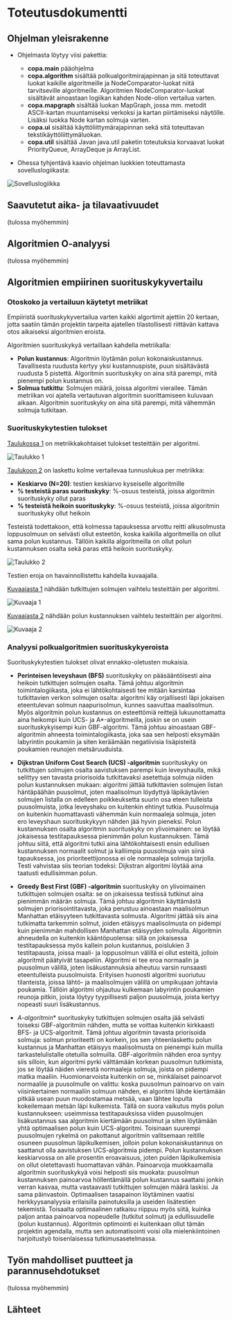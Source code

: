 # Toteutusdokumentti

## Ohjelman yleisrakenne

* Ohjelmasta löytyy viisi pakettia:
    * **copa.main** pääohjelma
    * **copa.algorithm** sisältää polkualgoritmirajapinnan ja sitä toteuttavat luokat kaikille algoritmeille ja NodeComparator-luokat niitä tarvitseville algoritmeille. Algoritmien NodeComparator-luokat sisältävät ainoastaan logiikan kahden Node-olion vertailua varten. 
    * **copa.mapgraph** sisältää luokan MapGraph, jossa mm. metodit ASCII-kartan muuntamiseksi verkoksi ja kartan piirtämiseksi näytölle. Lisäksi luokka Node kartan solmuja varten.
    * **copa.ui** sisältää käyttöliittymärajapinnan sekä sitä toteuttavan tekstikäyttöliittymäluokan. 
    * **copa.util** sisältää Javan java.util paketin toteutuksia korvaavat luokat PriorityQueue, ArrayDeque ja ArrayList.

* Ohessa tyhjentävä kaavio ohjelman luokkien toteuttamasta sovelluslogiikasta:

![Sovelluslogiikka](./architecture/sovelluslogiikka.png)

## Saavutetut aika- ja tilavaativuudet

(tulossa myöhemmin)

## Algoritmien O-analyysi

(tulossa myöhemmin)

## Algoritmien empiirinen suorituskykyvertailu 

### Otoskoko ja vertailuun käytetyt metriikat 

Empiiristä suorituskykyvertailua varten kaikki algortimit ajettiin 20 kertaan, jotta saatiin tämän projektin tarpeita ajatellen tilastollisesti riittävän kattava otos aikaiseksi algoritmien eroista.

Algoritmien suorituskykyä vertaillaan kahdella metriikalla:
* **Polun kustannus**: Algoritmin löytämän polun kokonaiskustannus. Tavallisesta ruudusta kertyy yksi kustannuspiste, puun sisältävästä ruudusta 5 pistettä. Algoritmin suorituskyky on aina sitä parempi, mitä pienempi polun kustannus on.
* **Solmua tutkittu**: Solmujen määrä, joissa algoritmi vierailee. Tämän metriikan voi ajatella vertautuvan algoritmin suorittamiseen kuluvaan aikaan. Algoritmin suorituskyky on aina sitä parempi, mitä vähemmän solmuja tutkitaan.
 

### Suorituskykytestien tulokset

[Taulukossa 1](./analysis/taulukko1.png) on metriikkakohtaiset tulokset testeittäin per algoritmi. 

![Taulukko 1](./analysis/taulukko1.png)

[Taulukoon 2](./analysis/taulukko2.png) on laskettu kolme vertailevaa tunnuslukua per metriikka:
* **Keskiarvo (N=20)**: testien keskiarvo kyseiselle algoritmille  
* **% testeistä paras suorituskyky**: %-osuus testeistä, joissa algoritmin suorituskyky ollut paras
* **% testeistä heikoin suorituskyky**: %-osuus testeistä, joissa algoritmin suorituskyky ollut heikoin

Testeistä todettakoon, että kolmessa tapauksessa arvottu reitti alkusolmusta loppusolmuun on selvästi ollut esteetön, koska kaikilla algoritmeilla on ollut sama polun kustannus. Tällöin kaikilla algoritmeilla on ollut polun kustannuksen osalta sekä paras että heikoin suorituskyky.

![Taulukko 2](./analysis/taulukko2.png) 

Testien eroja on havainnollistettu kahdella kuvaajalla. 

[Kuvaajasta 1](./analysis/kuvaaja1.png) nähdään tutkittujen solmujen vaihtelu testeittäin per algoritmi.

![Kuvaaja 1](./analysis/kuvaaja1.png)

[Kuvaajasta 2](./analysis/kuvaaja1.png) nähdään polun kustannuksen vaihtelu testeittäin per algoritmi.

![Kuvaaja 2](./analysis/kuvaaja2.png)


### Analyysi polkualgoritmien suorituskykyeroista

Suorituskykytestien tulokset olivat ennakko-oletusten mukaisia. 

* **Perinteisen leveyshaun (BFS)** suorituskyky on pääsääntöisesti aina heikoin tutkittujen solmujen osalta. Tämä johtuu algoritmin toimintalogiikasta, joka ei lähtökohtaisesti tee mitään karsintaa tutkittavien verkon solmujen osalta: algoritmi käy orjallisesti läpi jokaisen eteentulevan solmun naapurisolmun, kunnes saavuttaa maalisolmun. Myös algoritmin polun kustannus on esteettömiä reittejä lukuunottamatta aina heikompi kuin UCS- ja A*-algoritmeilla, joskin se on usein suorituskykyisempi kuin GBF-algoritmi. Tämä johtuu ainoastaan GBF-algoritmin ahneesta toimintalogiikasta, joka saa sen helposti eksymään labyrintin poukamiin ja siten keräämään negatiivisia lisäpisteitä poukamien reunojen metsäruuduista. 

* **Dijkstran Uniform Cost Search (UCS) -algoritmin** suorituskyky on tutkittujen solmujen osalta aavistuksen parempi kuin leveyshaulla, mikä selittyy sen tavasta priorisoida tutkittavaksi asetettuja solmuja niiden polun kustannuksen mukaan: algoritmi jättää tutkittavien solmujen listan häntäpäähän puusolmut, joten maalisolmun löydyttyä läpikäytävien solmujen listalla on edelleen poikkeuksetta suurin osa eteen tulleista puusolmuista, jotka leveyshaku on kuitenkin ehtinyt tutkia. Puusolmuja on kuitenkin huomattavasti vähemmän kuin normaaleja solmuja, joten ero leveyshaun suorituskykyyn nähden jää hyvin pieneksi. Polun kustannuksen osalta algoritmin suorituskyky on ylivoimainen: se löytää jokaisessa testitapauksessa pienimmän polun kustannuksen. Tämä johtuu siitä, että algoritmi tutkii aina lähtökohtaisesti ensin edullisen kustannuksen normaalit solmut ja kalliimpia puusolmuja vain siinä tapauksessa, jos prioriteettijonossa ei ole normaaleja solmuja tarjolla. Testi vahvistaa siis teorian todeksi: Dijkstran algoritmi löytää aina taatusti edullisimman polun. 

* **Greedy Best First (GBF) -algoritmin** suorituskyky on ylivoimainen tutkittujen solmujen osalta: se on jokaisessa testissä tutkinut aina pienimmän määrän solmuja. Tämä johtuu algoritmin käyttämästä solmujen priorisointitavasta, joka perustuu ainoastaan maalisolmun Manhattan etäisyyteen tutkittavasta solmusta. Algoritmi jättää siis aina tutkimatta tarkemmin solmut, joiden etäisyys maalisolmusta on pidempi kuin pienimmän mahdollisen Manhattan etäisyyden solmulla. Algoritmin ahneudella on kuitenkin kääntöpuolensa: sillä on jokaisessa testitapauksessa myös kallein polun kustannus, poislukien 3 testitapausta, joissa maali- ja loppusolmun välillä ei ollut esteitä, jolloin algoritmit päätyivät tasapeliin. Algoritmi ei tee eroa normaalin ja puusolmun välillä, joten lisäkustannuksia aiheutuu varsin runsaasti eteentulleista puusolmuista. Erityisen huonosti algoritmi suoriutuu tilanteista, joissa lähtö- ja maalisolmujen välillä on umpikujaan johtavia poukamia. Tällöin algoritmi ohjautuu kulkemaan labyrintin poukamien reunoja pitkin, joista löytyy tyypillisesti paljon puusolmuja, joista kertyy nopeasti suuri lisäkustannus.   

* **A*-algoritmin** suorituskyky tutkittujen solmujen osalta jää selvästi toiseksi GBF-algoritmiin nähden, mutta se voittaa kuitenkin kirkkaasti BFS- ja UCS-algoritmit. Tämä johtuu algoritmin tavasta priorisoida solmuja: solmun prioriteetti on korkein, jos sen yhteenlaskettu polun kustannus ja Manhattan etäisyys maalisolmusta on pienempi kuin muilla tarkastelulistalle otetuilla solmuilla. GBF-algoritmiin nähden eroa syntyy siis silloin, kun algoritmi pyrki välttämään korkean puusolmun tutkimista, jos se löytää näiden vierestä normaaleja solmuja, joista on pidempi matka maaliin. Huomionarvoista kuitenkin on se, minkälaiset painoarvot normaalile ja puusolmulle on valittu: koska puusolmun painoarvo on vain viisinkertainen normaaliin solmuun nähden, ei algoritmi lähde kiertämään pitkää usean puun muodostamaa metsää, vaan lähtee lopulta kokeilemaan metsän läpi kulkemista. Tällä on suora vaikutus myös polun kustannukseen: useimmissa testitapauksissa viiden puusolmujen lisäkustannus saa algoritmin kiertämään puusolmut ja siten löytämään yhtä optimaalisen polun kuin UCS-algoritmi. Toisinaan suurempi puusolmujen rykelmä on pakottanut algoritmin valitsemaan reitille osuneen puusolmun läpikulkemisen, jolloin polun kokonaiskustannus on saattanut olla aavistuksen UCS-algoritmia pidempi. Polun kustannuksen keskiarvossa on alle prosentin eroavaisuus, joten puiden läpikulkemisia on ollut oletettavasti huomattavan vähän. Painoarvoja muokkaamalla algoritmin suorituskykyä voisi helposti siis muokata: puusolmun kustannuksen painoarvoa höllentämällä polun kustannus saattaisi jonkin verran kasvaa, mutta vastaavasti tutkittujen solmujen määrä laskisi. Ja sama päinvastoin. Optimaalisen tasapainon löytäminen vaatisi herkkyysanalyysia erilaisilla painotuksilla ja useiden lisätestien tekemistä. Toisaalta optimaalinen ratkaisu riippuu myös siitä, kuinka paljon antaa painoarvoa nopeudelle (tutkitut solmut) ja edullisuudelle (polun kustannus). Algoritmin optimointi ei kuitenkaan ollut tämän projektin agendalla, mutta sen automatisointi voisi olla mielenkiintoinen harjoitustyö toisenlaisessa tutkimusasetelmassa.


## Työn mahdolliset puutteet ja parannusehdotukset

(tulossa myöhemmin)

## Lähteet

